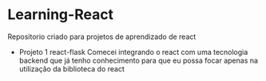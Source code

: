 # Learning-React
 Repositorio criado para projetos de aprendizado de react

- Projeto 1 react-flask
    Comecei integrando o react com uma tecnologia backend que já tenho conhecimento para que eu possa focar apenas na utilização da biblioteca do react
